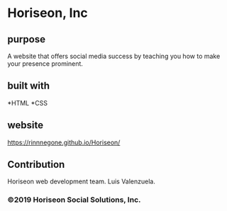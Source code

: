# Horiseon, Inc

## purpose
A website that offers social media success by teaching you how to make your presence prominent.

## built with
*HTML
*CSS

## website
https://rinnnegone.github.io/Horiseon/

## Contribution 
Horiseon web development team.
Luis Valenzuela.

### ©2019 Horiseon Social Solutions, Inc.
